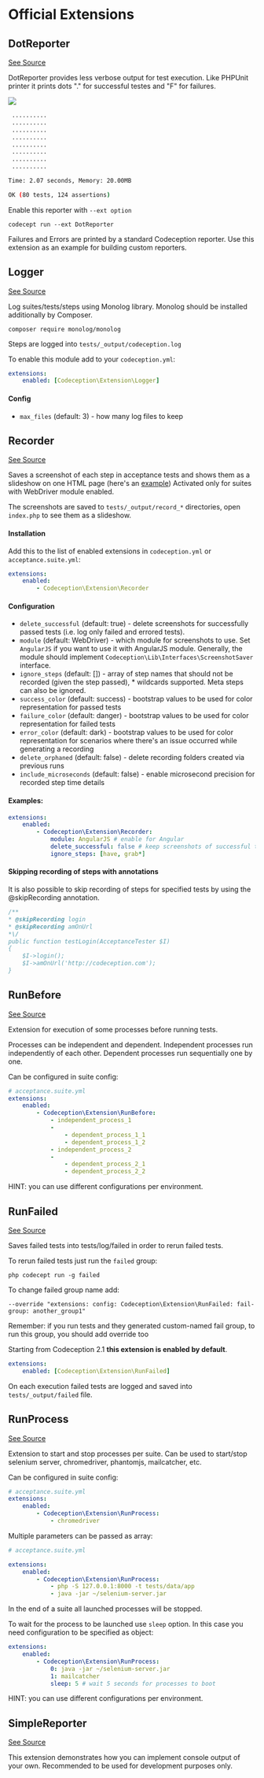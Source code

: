 # Official Extensions

## DotReporter

[See Source](https://github.com/Codeception/Codeception/blob/4.0/ext/DotReporter.php)

DotReporter provides less verbose output for test execution.
Like PHPUnit printer it prints dots "." for successful testes and "F" for failures.

![](https://cloud.githubusercontent.com/assets/220264/26132800/4d23f336-3aab-11e7-81ba-2896a4c623d2.png)

```bash
 ..........
 ..........
 ..........
 ..........
 ..........
 ..........
 ..........
 ..........

Time: 2.07 seconds, Memory: 20.00MB

OK (80 tests, 124 assertions)
```


Enable this reporter with `--ext option`

```
codecept run --ext DotReporter
```

Failures and Errors are printed by a standard Codeception reporter.
Use this extension as an example for building custom reporters.



## Logger

[See Source](https://github.com/Codeception/Codeception/blob/4.0/ext/Logger.php)

Log suites/tests/steps using Monolog library.
Monolog should be installed additionally by Composer.

```
composer require monolog/monolog
```

Steps are logged into `tests/_output/codeception.log`

To enable this module add to your `codeception.yml`:

``` yaml
extensions:
    enabled: [Codeception\Extension\Logger]
```

#### Config

* `max_files` (default: 3) - how many log files to keep




## Recorder

[See Source](https://github.com/Codeception/Codeception/blob/4.0/ext/Recorder.php)

Saves a screenshot of each step in acceptance tests and shows them as a slideshow on one HTML page (here's an [example](http://codeception.com/images/recorder.gif))
Activated only for suites with WebDriver module enabled.

The screenshots are saved to `tests/_output/record_*` directories, open `index.php` to see them as a slideshow.

#### Installation

Add this to the list of enabled extensions in `codeception.yml` or `acceptance.suite.yml`:

``` yaml
extensions:
    enabled:
        - Codeception\Extension\Recorder
```

#### Configuration

* `delete_successful` (default: true) - delete screenshots for successfully passed tests  (i.e. log only failed and errored tests).
* `module` (default: WebDriver) - which module for screenshots to use. Set `AngularJS` if you want to use it with AngularJS module. Generally, the module should implement `Codeception\Lib\Interfaces\ScreenshotSaver` interface.
* `ignore_steps` (default: []) - array of step names that should not be recorded (given the step passed), * wildcards supported. Meta steps can also be ignored.
* `success_color` (default: success) - bootstrap values to be used for color representation for passed tests
* `failure_color` (default: danger) - bootstrap values to be used for color representation for failed tests
* `error_color` (default: dark) - bootstrap values to be used for color representation for scenarios where there's an issue occurred while generating a recording
* `delete_orphaned` (default: false) - delete recording folders created via previous runs
* `include_microseconds` (default: false) - enable microsecond precision for recorded step time details

#### Examples:

``` yaml
extensions:
    enabled:
        - Codeception\Extension\Recorder:
            module: AngularJS # enable for Angular
            delete_successful: false # keep screenshots of successful tests
            ignore_steps: [have, grab*]
```
#### Skipping recording of steps with annotations

It is also possible to skip recording of steps for specified tests by using the @skipRecording annotation.

```php
/**
* @skipRecording login
* @skipRecording amOnUrl
*\/
public function testLogin(AcceptanceTester $I)
{
    $I->login();
    $I->amOnUrl('http://codeception.com');
}
```




## RunBefore

[See Source](https://github.com/Codeception/Codeception/blob/4.0/ext/RunBefore.php)

Extension for execution of some processes before running tests.

Processes can be independent and dependent.
Independent processes run independently of each other.
Dependent processes run sequentially one by one.

Can be configured in suite config:

```yaml
# acceptance.suite.yml
extensions:
    enabled:
        - Codeception\Extension\RunBefore:
            - independent_process_1
            -
                - dependent_process_1_1
                - dependent_process_1_2
            - independent_process_2
            -
                - dependent_process_2_1
                - dependent_process_2_2
```

HINT: you can use different configurations per environment.



## RunFailed

[See Source](https://github.com/Codeception/Codeception/blob/4.0/ext/RunFailed.php)

Saves failed tests into tests/log/failed in order to rerun failed tests.

To rerun failed tests just run the `failed` group:

```
php codecept run -g failed
```

To change failed group name add:
```
--override "extensions: config: Codeception\Extension\RunFailed: fail-group: another_group1"
```
Remember: if you run tests and they generated custom-named fail group, to run this group, you should add override too

Starting from Codeception 2.1 **this extension is enabled by default**.

``` yaml
extensions:
    enabled: [Codeception\Extension\RunFailed]
```

On each execution failed tests are logged and saved into `tests/_output/failed` file.



## RunProcess

[See Source](https://github.com/Codeception/Codeception/blob/4.0/ext/RunProcess.php)

Extension to start and stop processes per suite.
Can be used to start/stop selenium server, chromedriver, phantomjs, mailcatcher, etc.

Can be configured in suite config:

```yaml
# acceptance.suite.yml
extensions:
    enabled:
        - Codeception\Extension\RunProcess:
            - chromedriver
```

Multiple parameters can be passed as array:

```yaml
# acceptance.suite.yml

extensions:
    enabled:
        - Codeception\Extension\RunProcess:
            - php -S 127.0.0.1:8000 -t tests/data/app
            - java -jar ~/selenium-server.jar
```

In the end of a suite all launched processes will be stopped.

To wait for the process to be launched use `sleep` option.
In this case you need configuration to be specified as object:

```yaml
extensions:
    enabled:
        - Codeception\Extension\RunProcess:
            0: java -jar ~/selenium-server.jar
            1: mailcatcher
            sleep: 5 # wait 5 seconds for processes to boot
```

HINT: you can use different configurations per environment.



## SimpleReporter

[See Source](https://github.com/Codeception/Codeception/blob/4.0/ext/SimpleReporter.php)

This extension demonstrates how you can implement console output of your own.
Recommended to be used for development purposes only.



